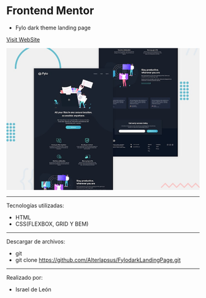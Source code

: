 # Frontend Mentor 
- Fylo dark theme landing page

<a href="https://fylodarkthemee.netlify.app/">Visit WebSite</a>

![Design preview for the Fylo dark theme landing page challenge](./design/desktop-preview.jpg)

---

Tecnologías utilizadas:

- HTML 
- CSS(FLEXBOX, GRID Y BEM)

---

Descargar de archivos: 

- git 
- git clone https://github.com/Alterlapsus/FylodarkLandingPage.git

---

Realizado por: 

- Israel de León 
